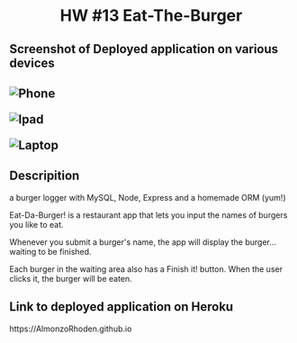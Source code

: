 <h1 align = "center" > HW #13 Eat-The-Burger </h1>

<h2>Screenshot of Deployed application on various devices<h2>
  
![Phone](https://user-images.githubusercontent.com/61447353/101444874-7b7b9280-38ee-11eb-9365-841e69d4eabb.PNG)

![Ipad](https://user-images.githubusercontent.com/61447353/101444877-7b7b9280-38ee-11eb-849f-f5211899a6ce.PNG)

![Laptop](https://user-images.githubusercontent.com/61447353/101444878-7c142900-38ee-11eb-97a6-674ab456fbbe.PNG)

<h2> Descripition </h2>

a burger logger with MySQL, Node, Express and a homemade ORM (yum!)

Eat-Da-Burger! is a restaurant app that lets you input the names of burgers you like to eat.

Whenever you submit a burger's name, the app will display the burger... waiting to be finished.

Each burger in the waiting area also has a Finish it! button. When the user clicks it, the burger will be eaten.


<h2> Link to deployed application on Heroku</h2> https://AlmonzoRhoden.github.io


